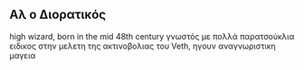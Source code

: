 ## Aλ ο Διορατικός

high wizard, born in the mid 48th century
γνωστός με πολλά παρατσούκλια
ειδικος στην μελετη της ακτινοβολιας του Veth, ηγουν αναγνωριστικη μαγεια
